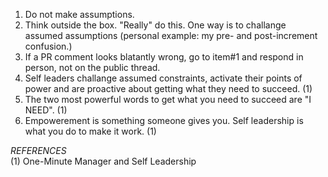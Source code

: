 1) Do not make assumptions.
2) Think outside the box. "Really" do this. One way is to challange assumed assumptions (personal example: my pre- and post-increment confusion.)
3) If a PR comment looks blatantly wrong, go to item#1 and respond in person, not on the public thread.
4) Self leaders challange assumed constraints, activate their points of power and are proactive about getting what they need to succeed. (1)
5) The two most powerful words to get what you need to succeed are "I NEED". (1)
6) Empowerement is something someone gives you. Self leadership is what you do to make it work. (1)

*REFERENCES*<br>
(1) One-Minute Manager and Self Leadership
